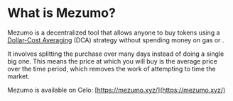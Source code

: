 # What is Mezumo?



Mezumo is a decentralized tool that allows anyone to buy tokens using a [Dollar-Cost Averaging](https://www.investopedia.com/terms/d/dollarcostaveraging.asp) (DCA) strategy without spending money on gas or .

It involves splitting the purchase over many days instead of doing a single big one. This means the price at which you will buy is the average price over the time period, which removes the work of attempting to time the market.

Mezumo is available on Celo: [https://mezumo.xyz/](https://mezumo.xyz/)
